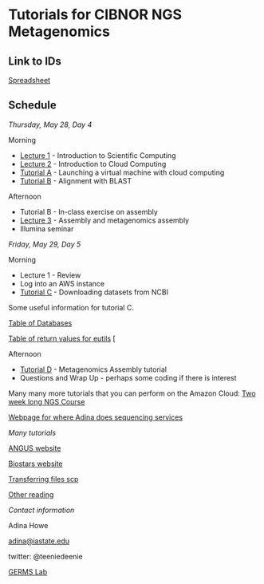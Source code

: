 # Tutorials for CIBNOR NGS Metagenomics

## Link to IDs

[Spreadsheet](https://docs.google.com/spreadsheets/d/1XFiYVBQIsdiso7JwxS9_vReOGxVfAh2fpZjJ0z-43C0/edit?usp=sharing)

## Schedule

*Thursday, May 28, Day 4*

Morning

* [Lecture 1](./files/2014-lecture1-welcome.pdf) - Introduction to Scientific Computing
* [Lecture 2](./files/cloud.md) - Introduction to Cloud Computing
* [Tutorial A](http://angus.readthedocs.org/en/2014/day1.html) - Launching a virtual machine with cloud computing
* [Tutorial B](./files/running-blast.md) - Alignment with BLAST

Afternoon

* Tutorial B - In-class exercise on assembly
* [Lecture 3](./files/lecture_assembly.pdf) - Assembly and metagenomics assembly
* Illumina seminar

*Friday, May 29, Day 5*

Morning 

* Lecture 1 - Review
* Log into an AWS instance
* [Tutorial C](http://angus.readthedocs.org/en/2014/howe-ncbi.html) - Downloading datasets from NCBI

Some useful information for tutorial C.
 
[Table of Databases](http://www.ncbi.nlm.nih.gov/books/NBK25497/table/chapter2.T._entrez_unique_identifiers_ui/?report=objectonly)

[Table of return values for eutils](http://www.ncbi.nlm.nih.gov/books/NBK25499/table/chapter4.T._valid_values_of__retmode_and/?report=objectonly)
[

Afternoon

* [Tutorial D](./files/assembly.md) - Metagenomics Assembly tutorial
* Questions and Wrap Up - perhaps some coding if there is interest

Many many more tutorials that you can perform on the Amazon Cloud:
[Two week long NGS Course](http://angus.readthedocs.org/en/2014/)

[Webpage for where Adina does sequencing services](http://ngs.igsb.anl.gov/)

*Many tutorials*

[ANGUS website](http://ged.msu.edu/angus/)

[Biostars website](https://www.biostars.org/)

[Transferring files scp](http://angus.readthedocs.org/en/2014/amazon/transfer-files-between-instance.html)

[Other reading](http://software-carpentry.org/bib/bib.html)

*Contact information*

Adina Howe

adina@iastate.edu

twitter:  @teeniedeenie

[GERMS Lab](www.germslab.org)